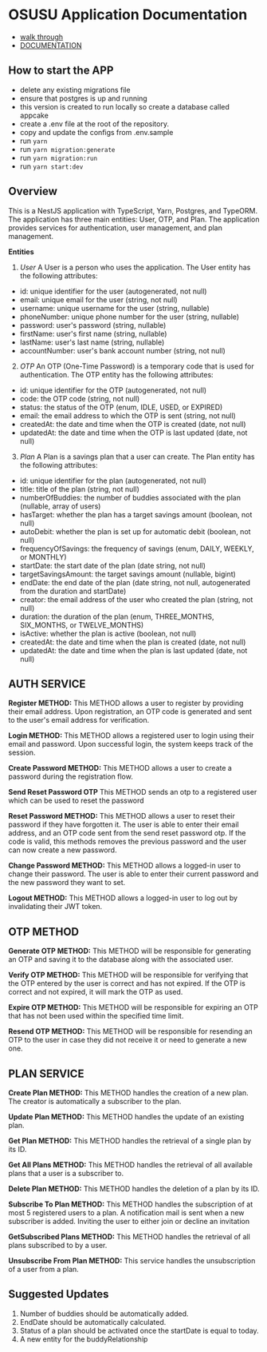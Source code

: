 # OSUSU Application Documentation

- [walk through](https://drive.google.com/file/d/1nDzfx7bvfm7yJxdFNKBJofk6w7I1iYwH/view?usp=sharing)
- [DOCUMENTATION](https://documenter.getpostman.com/view/18357475/2s93CRKWsU#a9dc2324-bedc-43a9-80d1-56a979326802)

## How to start the APP
- delete any existing migrations file
- ensure that postgres is up and running
- this version is created to run locally so create a database called appcake
- create a .env file at the root of the repository.
- copy and update the configs from .env.sample
- run `yarn`
- run `yarn migration:generate`
- run `yarn migration:run`
- run `yarn start:dev`
## Overview

This is a NestJS application with TypeScript, Yarn, Postgres, and TypeORM. The application has three main entities: User, OTP, and Plan. The application provides services for authentication, user management, and plan management.

**Entities**

1. _User_
   A User is a person who uses the application. The User entity has the following attributes:

- id: unique identifier for the user (autogenerated, not null)
- email: unique email for the user (string, not null)
- username: unique username for the user (string, nullable)
- phoneNumber: unique phone number for the user (string, nullable)
- password: user's password (string, nullable)
- firstName: user's first name (string, nullable)
- lastName: user's last name (string, nullable)
- accountNumber: user's bank account number (string, not null)

2. _OTP_
   An OTP (One-Time Password) is a temporary code that is used for authentication. The OTP entity has the following attributes:

- id: unique identifier for the OTP (autogenerated, not null)
- code: the OTP code (string, not null)
- status: the status of the OTP (enum, IDLE, USED, or EXPIRED)
- email: the email address to which the OTP is sent (string, not null)
- createdAt: the date and time when the OTP is created (date, not null)
- updatedAt: the date and time when the OTP is last updated (date, not null)

3. _Plan_
   A Plan is a savings plan that a user can create. The Plan entity has the following attributes:

- id: unique identifier for the plan (autogenerated, not null)
- title: title of the plan (string, not null)
- numberOfBuddies: the number of buddies associated with the plan (nullable, array of users)
- hasTarget: whether the plan has a target savings amount (boolean, not null)
- autoDebit: whether the plan is set up for automatic debit (boolean, not null)
- frequencyOfSavings: the frequency of savings (enum, DAILY, WEEKLY, or MONTHLY)
- startDate: the start date of the plan (date string, not null)
- targetSavingsAmount: the target savings amount (nullable, bigint)
- endDate: the end date of the plan (date string, not null, autogenerated from the duration and startDate)
- creator: the email address of the user who created the plan (string, not null)
- duration: the duration of the plan (enum, THREE_MONTHS, SIX_MONTHS, or TWELVE_MONTHS)
- isActive: whether the plan is active (boolean, not null)
- createdAt: the date and time when the plan is created (date, not null)
- updatedAt: the date and time when the plan is last updated (date, not null)

## AUTH SERVICE

**Register METHOD:**
This METHOD allows a user to register by providing their email address. Upon registration, an OTP code is generated and sent to the user's email address for verification.

**Login METHOD:**
This METHOD allows a registered user to login using their email and password. Upon successful login, the system keeps track of the session.

**Create Password METHOD:**
This METHOD allows a user to create a password during the registration flow.

**Send Reset Password OTP**
This METHOD sends an otp to a registered user which can be used to reset the password

**Reset Password METHOD:**
This METHOD allows a user to reset their password if they have forgotten it. The user is able to enter their email address, and an OTP code sent from the send reset password otp. If the code is valid, this methods removes the previous password and the user can now create a new password.

**Change Password METHOD:**
This METHOD allows a logged-in user to change their password. The user is able to enter their current password and the new password they want to set.

**Logout METHOD:**
This METHOD allows a logged-in user to log out by invalidating their JWT token.

## OTP METHOD

**Generate OTP METHOD:**
This METHOD will be responsible for generating an OTP and saving it to the database along with the associated user.

**Verify OTP METHOD:**
This METHOD will be responsible for verifying that the OTP entered by the user is correct and has not expired. If the OTP is correct and not expired, it will mark the OTP as used.

**Expire OTP METHOD:**
This METHOD will be responsible for expiring an OTP that has not been used within the specified time limit.

**Resend OTP METHOD:**
This METHOD will be responsible for resending an OTP to the user in case they did not receive it or need to generate a new one.

## PLAN SERVICE

**Create Plan METHOD:**
This METHOD handles the creation of a new plan. The creator is automatically a subscriber to the plan.

**Update Plan METHOD:**
This METHOD handles the update of an existing plan.

**Get Plan METHOD:**
This METHOD handles the retrieval of a single plan by its ID.

**Get All Plans METHOD:** This METHOD handles the retrieval of all available plans that a user is a subscriber to.

**Delete Plan METHOD:** This METHOD handles the deletion of a plan by its ID.

**Subscribe To Plan METHOD:** This METHOD handles the subscription of at most 5 registered users to a plan. A notification mail is sent when a new subscriber is added. Inviting the user to either join or decline an invitation

**GetSubscribed Plans METHOD:** This METHOD handles the retrieval of all plans subscribed to by a user.

**Unsubscribe From Plan METHOD:** This service handles the unsubscription of a user from a plan.


## Suggested Updates
1. Number of buddies should be automatically added.
2. EndDate should be automatically calculated.
3. Status of a plan should be activated once the startDate is equal to today.
4. A new entity for the buddyRelationship